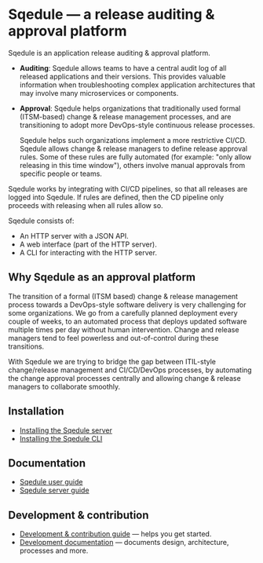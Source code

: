 # Sqedule — a release auditing & approval platform

Sqedule is an application release auditing & approval platform.

 - **Auditing**: Sqedule allows teams to have a central audit log of all released applications and their versions. This provides valuable information when troubleshooting complex application architectures that may involve many microservices or components.
 - **Approval**: Sqedule helps organizations that traditionally used formal (ITSM-based) change & release management processes, and are transitioning to adopt more DevOps-style continuous release processes.

   Sqedule helps such organizations implement a more restrictive CI/CD. Sqedule allows change & release managers to define release approval rules. Some of these rules are fully automated (for example: "only allow releasing in this time window"), others involve manual approvals from specific people or teams.

Sqedule works by integrating with CI/CD pipelines, so that all releases are logged into Sqedule. If rules are defined, then the CD pipeline only proceeds with releasing when all rules allow so.

Sqedule consists of:

 - An HTTP server with a JSON API.
 - A web interface (part of the HTTP server).
 - A CLI for interacting with the HTTP server.

## Why Sqedule as an approval platform

The transition of a formal (ITSM based) change & release management process towards a DevOps-style software delivery is very challenging for some organizations. We go from a carefully planned deployment every couple of weeks, to an automated process that deploys updated software multiple times per day without human intervention. Change and release managers tend to feel powerless and out-of-control during these transitions.

With Sqedule we are trying to bridge the gap between ITIL-style change/release management and CI/CD/DevOps processes, by automating the change approval processes centrally and allowing change & release managers to collaborate smoothly.

## Installation

 - [Installing the Sqedule server](https://docs.sqedule.io/server_guide/)
 - [Installing the Sqedule CLI](https://docs.sqedule.io/user_guide/tasks/install-cli/)

## Documentation

 - [Sqedule user guide](https://docs.sqedule.io/user_guide/)
 - [Sqedule server guide](https://docs.sqedule.io/server_guide/)

## Development & contribution

 * [Development & contribution guide](CONTRIBUTING.md) — helps you get started.
 * [Development documentation](devdocs/README.md) — documents design, architecture, processes and more.
